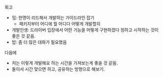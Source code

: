 회고

- 밈: 한명이 리드해서 개발하는 가이드라인 잡기
    - 패키지부터 어디에 뭘 어디다 어떻게 개발할지
- 개발인생:  드라이버 입장에서 어떤 기능을 어떻게 구현하겠다 정하고 시작하는 것이 좋은 것 같음.
- 밥: 좀 더 많은 대화가 필요했음

다음에

- 저는 이렇게 개발해요 하는 시간을 가져보는게 좋을 것 같음.
- 둘이서 시간 맞으면 하고, 공유하는 방향으로 해보기.

